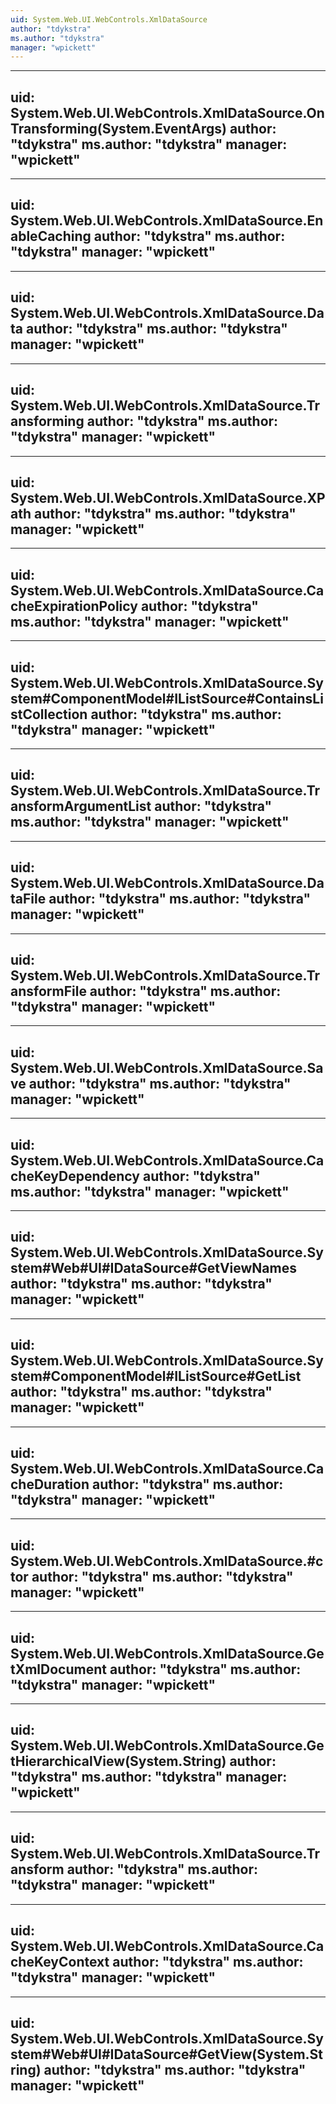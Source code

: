 ```yaml
---
uid: System.Web.UI.WebControls.XmlDataSource
author: "tdykstra"
ms.author: "tdykstra"
manager: "wpickett"
---
```


---
uid: System.Web.UI.WebControls.XmlDataSource.OnTransforming(System.EventArgs)
author: "tdykstra"
ms.author: "tdykstra"
manager: "wpickett"
---

---
uid: System.Web.UI.WebControls.XmlDataSource.EnableCaching
author: "tdykstra"
ms.author: "tdykstra"
manager: "wpickett"
---

---
uid: System.Web.UI.WebControls.XmlDataSource.Data
author: "tdykstra"
ms.author: "tdykstra"
manager: "wpickett"
---

---
uid: System.Web.UI.WebControls.XmlDataSource.Transforming
author: "tdykstra"
ms.author: "tdykstra"
manager: "wpickett"
---

---
uid: System.Web.UI.WebControls.XmlDataSource.XPath
author: "tdykstra"
ms.author: "tdykstra"
manager: "wpickett"
---

---
uid: System.Web.UI.WebControls.XmlDataSource.CacheExpirationPolicy
author: "tdykstra"
ms.author: "tdykstra"
manager: "wpickett"
---

---
uid: System.Web.UI.WebControls.XmlDataSource.System#ComponentModel#IListSource#ContainsListCollection
author: "tdykstra"
ms.author: "tdykstra"
manager: "wpickett"
---

---
uid: System.Web.UI.WebControls.XmlDataSource.TransformArgumentList
author: "tdykstra"
ms.author: "tdykstra"
manager: "wpickett"
---

---
uid: System.Web.UI.WebControls.XmlDataSource.DataFile
author: "tdykstra"
ms.author: "tdykstra"
manager: "wpickett"
---

---
uid: System.Web.UI.WebControls.XmlDataSource.TransformFile
author: "tdykstra"
ms.author: "tdykstra"
manager: "wpickett"
---

---
uid: System.Web.UI.WebControls.XmlDataSource.Save
author: "tdykstra"
ms.author: "tdykstra"
manager: "wpickett"
---

---
uid: System.Web.UI.WebControls.XmlDataSource.CacheKeyDependency
author: "tdykstra"
ms.author: "tdykstra"
manager: "wpickett"
---

---
uid: System.Web.UI.WebControls.XmlDataSource.System#Web#UI#IDataSource#GetViewNames
author: "tdykstra"
ms.author: "tdykstra"
manager: "wpickett"
---

---
uid: System.Web.UI.WebControls.XmlDataSource.System#ComponentModel#IListSource#GetList
author: "tdykstra"
ms.author: "tdykstra"
manager: "wpickett"
---

---
uid: System.Web.UI.WebControls.XmlDataSource.CacheDuration
author: "tdykstra"
ms.author: "tdykstra"
manager: "wpickett"
---

---
uid: System.Web.UI.WebControls.XmlDataSource.#ctor
author: "tdykstra"
ms.author: "tdykstra"
manager: "wpickett"
---

---
uid: System.Web.UI.WebControls.XmlDataSource.GetXmlDocument
author: "tdykstra"
ms.author: "tdykstra"
manager: "wpickett"
---

---
uid: System.Web.UI.WebControls.XmlDataSource.GetHierarchicalView(System.String)
author: "tdykstra"
ms.author: "tdykstra"
manager: "wpickett"
---

---
uid: System.Web.UI.WebControls.XmlDataSource.Transform
author: "tdykstra"
ms.author: "tdykstra"
manager: "wpickett"
---

---
uid: System.Web.UI.WebControls.XmlDataSource.CacheKeyContext
author: "tdykstra"
ms.author: "tdykstra"
manager: "wpickett"
---

---
uid: System.Web.UI.WebControls.XmlDataSource.System#Web#UI#IDataSource#GetView(System.String)
author: "tdykstra"
ms.author: "tdykstra"
manager: "wpickett"
---
